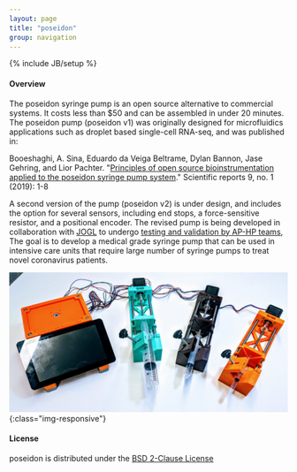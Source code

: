 ```yaml
---
layout: page
title: "poseidon"
group: navigation
---
```


{% include JB/setup %}

#### Overview

The poseidon syringe pump is an open source alternative to commercial systems. It costs less than $50 and can be assembled in under 20 minutes. The poseidon pump (poseidon v1) was originally designed for microfluidics applications such as droplet based single-cell RNA-seq, and was published in:

Booeshaghi, A. Sina, Eduardo da Veiga Beltrame, Dylan Bannon, Jase Gehring, and Lior Pachter. "[Principles of open source bioinstrumentation applied to the poseidon syringe pump system](https://www.nature.com/articles/s41598-019-48815-9)." Scientific reports 9, no. 1 (2019): 1-8

A second version of the pump (poseidon v2) is under design, and includes the option for several sensors, including end stops, a force-sensitive resistor, and a positional encoder. The revised pump is being developed in collaboration with [JOGL](https://app.jogl.io/) to undergo [testing and validation by AP-HP teams](https://app.jogl.io/project/185), The goal is to develop a medical grade syringe pump that can be used in intensive care units that require large number of syringe pumps to treat novel coronavirus patients.

![poseidon overview](poseidon_overview.jpg){:class="img-responsive"}


#### License

poseidon is distributed under the [BSD 2-Clause License](https://github.com/pachterlab/poseidon/blob/release/LICENSE)

